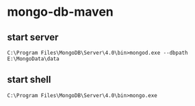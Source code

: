 # mongo-db-maven

## start server  
	C:\Program Files\MongoDB\Server\4.0\bin>mongod.exe --dbpath E:\MongoData\data  
## start shell	  
	C:\Program Files\MongoDB\Server\4.0\bin>mongo.exe  
	
